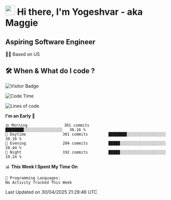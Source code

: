 <h1><img src="https://emojis.slackmojis.com/emojis/images/1531849430/4246/blob-sunglasses.gif?1531849430" width="30"/> Hi there, I'm Yogeshvar - aka Maggie</h1>

## Aspiring Software Engineer
🏂🏻  Based on US 

## 🛠 When & What do I code ?  

![Visitor Badge](https://visitor-badge.feriirawann.repl.co?username=yogeshvar&repo=yogeshvar&label=Visitors&style=plastic&color=%23457BFF&contentType=svg)

<!--START_SECTION:waka-->
![Code Time](http://img.shields.io/badge/Code%20Time-2%2C929%20hrs%201%20min-blue)

![Lines of code](https://img.shields.io/badge/From%20Hello%20World%20I%27ve%20Written-3.9%20million%20lines%20of%20code-blue)

**I'm an Early 🐤** 

```text
🌞 Morning                301 commits         ████████░░░░░░░░░░░░░░░░░   30.16 % 
🌆 Daytime                301 commits         ████████░░░░░░░░░░░░░░░░░   30.16 % 
🌃 Evening                204 commits         █████░░░░░░░░░░░░░░░░░░░░   20.44 % 
🌙 Night                  192 commits         █████░░░░░░░░░░░░░░░░░░░░   19.24 % 
```


📊 **This Week I Spent My Time On** 

```text
💬 Programming Languages: 
No Activity Tracked This Week
```


 Last Updated on 30/04/2025 21:29:46 UTC
<!--END_SECTION:waka-->
